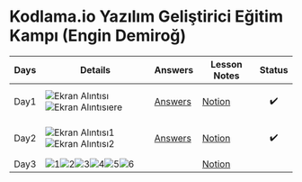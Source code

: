 # Kodlama.io Yazılım Geliştirici Eğitim Kampı (Engin Demiroğ)



|  Days      | Details              | Answers |Lesson Notes|Status|
|------------|----------------------|---------|------------|------|
|    Day1    |![Ekran Alıntısı](https://user-images.githubusercontent.com/80968031/198366078-f48ef5fd-ac78-4f32-a75d-8200ea0d4e13.PNG)![Ekran Alıntısıere](https://user-images.githubusercontent.com/80968031/198367485-efd3a940-7706-4fde-98da-6eddd54d6570.PNG)|[Answers](https://github.com/Enummethod/Kodlama.io_YazilimGelistiriciEgitimKampi_EnginDemirog/tree/main/Day1)|[Notion](https://phrygian-sauce-eba.notion.site/Day-1-be5e16acc0dc41a1a17e24715bf66d48)|<p align="center">:heavy_check_mark:|
|    Day2    |![Ekran Alıntısı1](https://user-images.githubusercontent.com/80968031/201371212-2b2db803-8f07-49ed-9df3-279f1d8745a5.PNG)![Ekran Alıntısı2](https://user-images.githubusercontent.com/80968031/201371926-75e55117-b02b-4d50-b459-65a35f21ce94.PNG)|[Answers](https://github.com/Enummethod/Kodlama.io_YazilimGelistiriciEgitimKampi_EnginDemirog/tree/main/Day2)|[Notion](https://phrygian-sauce-eba.notion.site/Day-2-e3b9aee3e1fd40ca8d1c0bd0bddff2a5)|<p align="center">:heavy_check_mark:|
|    Day3    |![1](https://user-images.githubusercontent.com/80968031/202769864-37ab5496-4c59-4a16-b713-514427a0b868.PNG)![2](https://user-images.githubusercontent.com/80968031/202769896-ab504da8-1a82-4792-b6f7-338ddfa9aa29.PNG)![3](https://user-images.githubusercontent.com/80968031/202769939-d28a3325-2e77-4180-aab2-eee292cf6802.PNG)![4](https://user-images.githubusercontent.com/80968031/202769963-219e2b74-552b-4253-96e1-fba61f028e47.PNG)![5](https://user-images.githubusercontent.com/80968031/202769977-07345578-a00b-4a80-a3fd-3348a729862a.PNG)![6](https://user-images.githubusercontent.com/80968031/202769991-e316dfdb-353f-4da1-b6f1-d8fc961dd8f2.PNG)|          |[Notion](https://phrygian-sauce-eba.notion.site/Day-3-c8b562b03e8a460fbec9d656be19e74e)|              |

